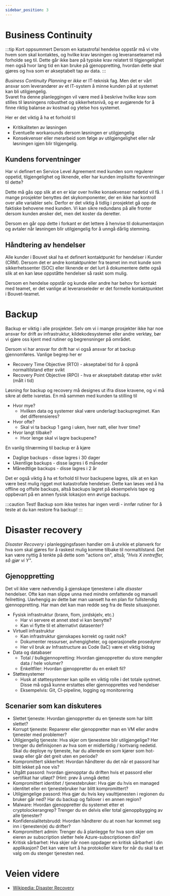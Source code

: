 ```yaml
---
sidebar_position: 3
---
```


# Business Continuity
:::tip Kort oppsummert
Dersom en katastrofal hendelse oppstår må vi vite hvem som skal kontaktes, og hvilke krav løsningen og leveranseteamet må forholde seg til. Dette går ikke bare på typiske krav relatert til tilgjengelighet men også hvor lang tid en kan bruke på gjenoppretting, hvordan dette skal gjøres og hva som er akseptabelt tap av data.
:::

_Business Continuity Planning_ er _ikke_ er IT-teknisk fag. Men det er vårt ansvar som leverandører av et IT-system å minne kunden på at systemet kan bli utilgjengelig.  
Svaret fra denne planleggingen vil være med å beskrive hvilke krav som stilles til løsningens robusthet og sikkerhetsnivå, og er avgjørende for å finne riktig balanse av kostnad og ytelse hos systemet. 

Her er det viktig å ha et forhold til 
* Kritikaliteten av løsningen
* Eventuelle workarounds dersom løsningen er utilgjengelig
* Konsekvenser eller merarbeid som følge av utilgjengelighet eller når løsningen igjen blir tilgjengelig.

## Kundens forventninger 
Har vi definert en Service Level Agreement med kunden som regulerer oppetid, tilgjengelighet og liknende, eller har kunden implisitte forventninger til dette? 

Dette må gås opp slik at en er klar over hvilke konsekvenser nedetid vil få. I mange prosjekter benyttes det skykomponenter, der en ikke har kontroll over alle variabler selv. Derfor er det viktig å tidlig i prosjektet gå opp de faktiske behovene med kunden. Vi kan sikre redundans på alle fronter dersom kunden ønsker det, men det koster da deretter. 

Dersom en går opp dette i forkant er det lettere å henvise til dokumentasjon og avtaler når løsningen blir utilgjengelig for å unngå dårlig stemning. 

## Håndtering av hendelser
Alle kunder i Bouvet skal ha et definert kontaktpunkt for  hendelser i Kunder (CRM). Dersom det er andre kontaktpunkter fra teamet inn mot kunde som sikkerhetssenter (SOC) eller liknende er det lurt å dokumentere dette også slik at en kan løse oppståtte hendelser så raskt som mulig. 

Dersom en hendelse oppstår og kunde eller andre har behov for kontakt med teamet, er det vanlige at leveranseleder er det formelle kontaktpunktet i Bouvet-teamet. 

# Backup
Backup er viktig i alle prosjekter. Selv om vi i mange prosjekter ikke har noe ansvar for drift av infrastruktur, kildekodesystemer eller andre verktøy, bør vi gjøre oss kjent med rutiner og begrensninger på området. 

Dersom vi har ansvar for drift har vi også ansvar for at backup gjennomføres. Vanlige begrep her er 
* Recovery Time Objective (RTO) - akseptabel tid for å oppnå normaltilstand etter svikt
* Recovery Point Objective (RPO) - hva er akseptabelt datatap etter svikt (målt i tid)

Løsning for backup og recovery må designes ut ifra disse kravene, og vi må sikre at dette ivaretas. En må sammen med kunden ta stilling til 
* Hvor mye?
  * Hvilken data og systemer skal være underlagt backupregimet. Kan det differensieres?
* Hvor ofte?
  * Skal vi ta backup 1 gang i uken, hver natt, eller hver time?
* Hvor langt tilbake?
  * Hvor lenge skal vi lagre backupene?

En vanlig tilnærming til backup er å kjøre 
* Daglige backups - disse lagres i 30 dager
* Ukentlige backups - disse lagres i 6 måneder
* Månedtlige backups - disse lagres i 2 år

Det er også viktig å ha et forhold til hvor backupene lagres, slik at en kan være best mulig rigget mot katastrofale hendelser. Dette kan løses ved å ha offline og offsite backups, altså backups lagret på eksempelvis tape og oppbevart på en annen fysisk lokasjon enn øvrige backups. 

:::caution Test!
Backup som ikke testes har ingen verdi - innfør rutiner for å teste at du kan restore fra backup!
:::

# Disaster recovery
_Disaster Recovery_ i planleggingsfasen handler om å utvikle et planverk for hva som skal gjøres for å raskest mulig komme tilbake til normaltilstand. Det kan være nyttig å tenkte på dette som "actions on", altså; _"Hvis X inntreffer, så gjør vi Y"_.

## Gjenoppretting

Det vil ikke være nødvendig å gjenskape tjenestene i alle _disaster_ hendelser. Ofte kan man slippe unna med mindre omfattende og manuell feilretting. Uavhengig av dette bør man uansett ha en plan for fullstendig gjennoppretting. Har man det kan man redde seg fra de fleste situasjoner.

* Fysisk infrastruktur (brann, flom, jordskjelv, etc.)
  * Har vi servere et annet sted vi kan benytte?
  * Kan vi flytte til et alternativt datasenter?
* Virtuell infrastruktur
  * Kan infrastruktur gjenskapes korrekt og raskt nok?
  * Dokumenter ressurser, avhengigheter, og operasjonelle prosedyrer
  * Her vil bruk av Infrastructure as Code (IaC) være et viktig bidrag
* Data og databaser
  * Total / bulkgjennopretting: Hvordan gjenoppretter du store mengder data / hele volumer?
  * Enkeltfiler: Hvordan gjenoppretter du en enkelt fil?
* Støttesystemer
  * Husk at støttesystemer kan spille en viktig rolle i det totale systmet. Disse må også kunne erstattes eller gjennopprettes ved hendelser
  * Eksempelvis: Git, CI-pipeline, logging og monitorering

## Scenarier som kan diskuteres

* Slettet tjeneste: Hvordan gjenoppretter du en tjeneste som har blitt slettet?
* Korrupt tjeneste: Reparerer eller gjenoppretter man en VM eller andre tjenester med problemer?
* Utilgjengelig tjeneste: Hva skjer om tjenestene blir utilgjengelige? Her trenger du definisjonen av hva som er midlertidig / kortvarig nedetid. Skal du deploye ny tjeneste, har du allerede en som kjører som hot-swap eller går det greit uten en periode?
* Kompromittert sikkerhet: Hvordan håndterer du det når et passord har blitt lekket på noe vis?
* Utgått passord: hvordan gjenopptar du driften hvis et passord eller sertifikat har utløpt? (Hint: prøv å unngå dette)
* Kompromittert identitet / tjenestebruker: Hva gjør du hvis en managed identitet eller en tjenestebruker har blitt kompromittert?
* Utilgjengelige passord: Hva gjør du hvis key vaulttjenesten i regionen du bruker går ned? Har du backup og failover i en annen region?
* Malware: Hvordan gjenoppretter du systemet etter et cryptolockerangrep? Trenger du en delvis eller total gjenoppbygging av alle tjenester?
* Konfidensialitetsbrudd: Hvordan håndterer du at noen har kommet seg inn i tjenesten(e) du drifter?
* Kompromittert admin: Trenger du å planlegge for hva som skjer om eieren av subscription sletter hele Azure-subscriptionen din?
* Kritisk sårbarhet: Hva skjer når noen oppdager en kritisk sårbarhet i din applikasjon? Det kan være lurt å ha protokoller klare for når du skal ta et valg om du stenger tjenesten ned.

# Veien videre
* [Wikipedia: Disaster Recovery](https://en.wikipedia.org/wiki/IT_disaster_recovery)